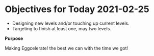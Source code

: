 # Objectives for Today 2021-02-25

- Designing new levels and/or touching up current levels.
- Targeting to finish at least one, may two levels.

**Purpose**

Making Eggcelerate! the best we can with the time we got!
